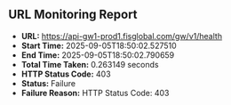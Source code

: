 ## URL Monitoring Report

- **URL:** https://api-gw1-prod1.fisglobal.com/gw/v1/health
- **Start Time:** 2025-09-05T18:50:02.527510
- **End Time:** 2025-09-05T18:50:02.790659
- **Total Time Taken:** 0.263149 seconds
- **HTTP Status Code:** 403
- **Status:** Failure
- **Failure Reason:** HTTP Status Code: 403
